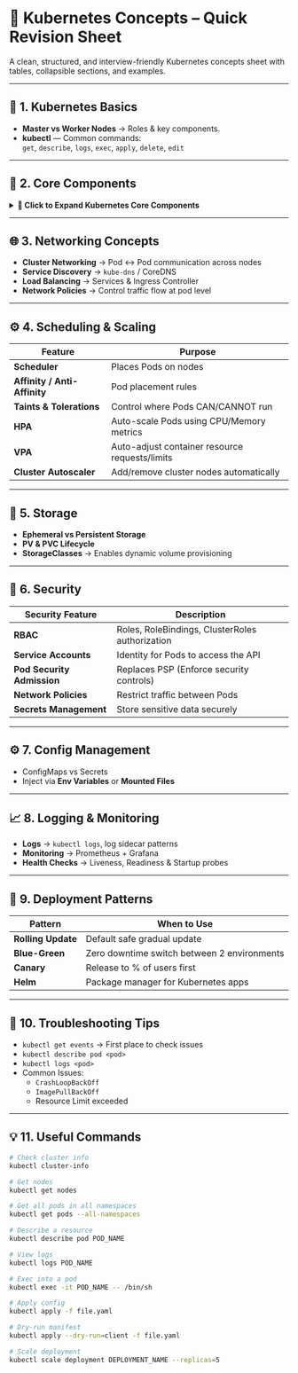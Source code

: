 # 🚀 Kubernetes Concepts – Quick Revision Sheet

A clean, structured, and interview-friendly Kubernetes concepts sheet with tables, collapsible sections, and examples.

---

## 📌 1. Kubernetes Basics

- **Master vs Worker Nodes** → Roles & key components.
- **kubectl** — Common commands:  
  `get`, `describe`, `logs`, `exec`, `apply`, `delete`, `edit`

---

## 🧩 2. Core Components

<details>
<summary><strong>📍 Click to Expand Kubernetes Core Components</strong></summary>

| Component | Description |
|----------|--------------|
| **Pod** | Smallest deployable unit (contains 1+ containers) |
| **Node** | Worker machine (VM/Physical) |
| **Cluster** | Master + Worker nodes |
| **Namespace** | Virtual cluster within a cluster |
| **Deployment** | Declarative updates for Pods |
| **ReplicaSet** | Ensures desired number of Pods are running |
| **DaemonSet** | Run a Pod on all (or selected) nodes |
| **StatefulSet** | Manages stateful apps → ordered, fixed pod names |
| **Job** | Run tasks to completion (one-time jobs) |
| **CronJob** | Run Jobs on a schedule |
| **Service** | Expose Pods (Types: ClusterIP, NodePort, LoadBalancer) |
| **Ingress** | HTTP/HTTPS routing to services |
| **ConfigMap** | Externalize non-confidential config |
| **Secret** | Store sensitive data (base64 encoded) |
| **Volume** | Storage abstraction for containers |
| **PersistentVolume (PV)** | Cluster storage resource |
| **PersistentVolumeClaim (PVC)** | Request for PV by a Pod |

</details>

---

## 🌐 3. Networking Concepts

- **Cluster Networking** → Pod ↔ Pod communication across nodes  
- **Service Discovery** → `kube-dns` / CoreDNS  
- **Load Balancing** → Services & Ingress Controller  
- **Network Policies** → Control traffic flow at pod level  

---

## ⚙️ 4. Scheduling & Scaling

| Feature | Purpose |
|---------|-----------|
| **Scheduler** | Places Pods on nodes |
| **Affinity / Anti-Affinity** | Pod placement rules |
| **Taints & Tolerations** | Control where Pods CAN/CANNOT run |
| **HPA** | Auto-scale Pods using CPU/Memory metrics |
| **VPA** | Auto-adjust container resource requests/limits |
| **Cluster Autoscaler** | Add/remove cluster nodes automatically |

---

## 💾 5. Storage

- **Ephemeral vs Persistent Storage**
- **PV & PVC Lifecycle**
- **StorageClasses** → Enables dynamic volume provisioning

---

## 🔐 6. Security

| Security Feature | Description |
|------------------|----------------|
| **RBAC** | Roles, RoleBindings, ClusterRoles authorization |
| **Service Accounts** | Identity for Pods to access the API |
| **Pod Security Admission** | Replaces PSP (Enforce security controls) |
| **Network Policies** | Restrict traffic between Pods |
| **Secrets Management** | Store sensitive data securely |

---

## ⚙️ 7. Config Management

- ConfigMaps vs Secrets  
- Inject via **Env Variables** or **Mounted Files**  

---

## 📈 8. Logging & Monitoring

- **Logs** → `kubectl logs`, log sidecar patterns  
- **Monitoring** → Prometheus + Grafana  
- **Health Checks** → Liveness, Readiness & Startup probes  

---

## 🧠 9. Deployment Patterns

| Pattern | When to Use |
|--------|----------------|
| **Rolling Update** | Default safe gradual update |
| **Blue-Green** | Zero downtime switch between 2 environments |
| **Canary** | Release to % of users first |
| **Helm** | Package manager for Kubernetes apps |

---

## 🧯 10. Troubleshooting Tips

- `kubectl get events` → First place to check issues  
- `kubectl describe pod <pod>`  
- `kubectl logs <pod>`  
- Common Issues:  
  - `CrashLoopBackOff`  
  - `ImagePullBackOff`  
  - Resource Limit exceeded  

---

## 💡 11. Useful Commands

```bash
# Check cluster info
kubectl cluster-info

# Get nodes
kubectl get nodes

# Get all pods in all namespaces
kubectl get pods --all-namespaces

# Describe a resource
kubectl describe pod POD_NAME

# View logs
kubectl logs POD_NAME

# Exec into a pod
kubectl exec -it POD_NAME -- /bin/sh

# Apply config
kubectl apply -f file.yaml

# Dry-run manifest
kubectl apply --dry-run=client -f file.yaml

# Scale deployment
kubectl scale deployment DEPLOYMENT_NAME --replicas=5

```
